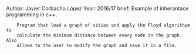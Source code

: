 
Author: Javier Corbacho López
Year: 	2016/17
brief: 	Example of inherantace programming in c++. 

		Program that load a graph of cities and apply the Floyd algorithym to 
		calculate the minimum distance between every node in the graph. Also 
		allows to the user to modify the graph and save it in a file.
		
		
